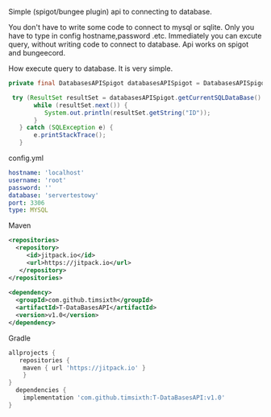 Simple (spigot/bungee plugin) api to connecting to database.

You don't have to write some code to connect to mysql or sqlite.
Only you have to type in config hostname,password .etc.
Immediately you can excute query, without writing code to connect to database.
Api works on spigot and bungeecord.

How execute query to database. It is very simple.
```java
private final DatabasesAPISpigot databasesAPISpigot = DatabasesAPISpigot.getInstance(); //Get the instance of Api for spigot

 try (ResultSet resultSet = databasesAPISpigot.getCurrentSQLDataBase().query("SELECT * FROM test").executeQuery()) { //executing query
       while (resultSet.next()) {
          System.out.println(resultSet.getString("ID"));
       }
   } catch (SQLException e) {
       e.printStackTrace();
   }
```
config.yml
```yaml
hostname: 'localhost'
username: 'root'
password: ''
database: 'servertestowy'
port: 3306
type: MYSQL
```

Maven
```xml
<repositories>
  <repository>
     <id>jitpack.io</id>
     <url>https://jitpack.io</url>
   </repository>
</repositories>
  
<dependency>
  <groupId>com.github.timsixth</groupId>
  <artifactId>T-DataBasesAPI</artifactId>
  <version>v1.0</version>
</dependency>
```
Gradle
```gradle
allprojects {
   repositories {
	maven { url 'https://jitpack.io' }
	}
}
  dependencies {
	implementation 'com.github.timsixth:T-DataBasesAPI:v1.0'
}
```

